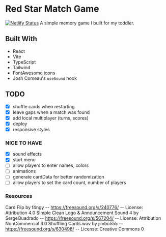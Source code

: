# Red Star Match Game

[![Netlify Status](https://api.netlify.com/api/v1/badges/8931b61a-4273-4b57-8c70-335fba44b9d8/deploy-status)](https://app.netlify.com/sites/redstarmatch/deploys)
A simple memory game I built for my toddler.

## Built With

- React
- Vite
- TypeScript
- Tailwind
- FontAwesome icons
- Josh Comeau's `useSound` hook

## TODO

- [x] shuffle cards when restarting
- [x] leave gaps when a match was found
- [x] add local multiplayer (turns, scores)
- [x] deploy
- [x] responsive styles

### NICE TO HAVE

- [x] sound effects
- [x] start menu
- [ ] allow players to enter names, colors
- [ ] animations
- [ ] generate cardData for better randomization
- [ ] allow players to set the card count, number of players

### Resources

Card Flip by f4ngy -- https://freesound.org/s/240776/ -- License: Attribution 4.0
Simple Clean Logo & Announcement Sound 4 by SergeQuadrado -- https://freesound.org/s/567204/ -- License: Attribution NonCommercial 3.0
Shuffling Cards.wav by jimbo555 -- https://freesound.org/s/630498/ -- License: Creative Commons 0
